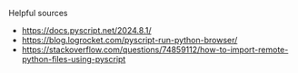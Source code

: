 Helpful sources

- https://docs.pyscript.net/2024.8.1/
- https://blog.logrocket.com/pyscript-run-python-browser/
- https://stackoverflow.com/questions/74859112/how-to-import-remote-python-files-using-pyscript
